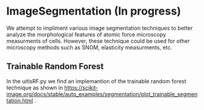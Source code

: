 # ImageSegmentation (In progress)

We attempt to impliment various image segmentation techniques to better analyze the morphological features of atomic force microscopy measurments of cells. However, these technique could be used for other microscopy methods such as SNOM, elasticity measurments, etc.

## Trainable Random Forest
In the uitlsRF.py we find an implemantion of  the trainable random forest technique as shown in https://scikit-image.org/docs/stable/auto_examples/segmentation/plot_trainable_segmentation.html .
